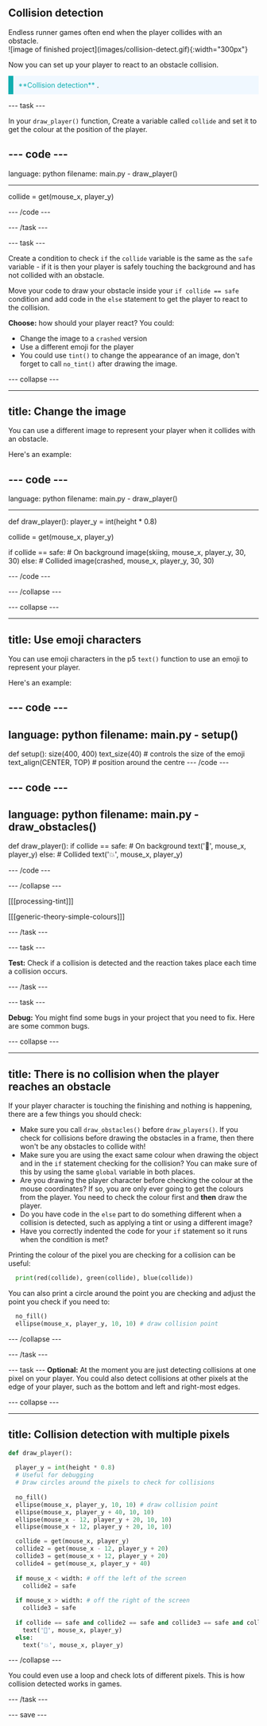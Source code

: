 ## Collision detection

<div style="display: flex; flex-wrap: wrap">
<div style="flex-basis: 200px; flex-grow: 1; margin-right: 15px;">
Endless runner games often end when the player collides with an obstacle.
</div>
<div>
![image of finished project](images/collision-detect.gif){:width="300px"}
</div>
</div>

Now you can set up your player to react to an obstacle collision.

<p style="border-left: solid; border-width:10px; border-color: #0faeb0; background-color: aliceblue; padding: 10px;"> 
<span style="color: #0faeb0">**Collision detection**</span> .</p>

--- task ---

In your `draw_player()` function, Create a variable called `collide` and set it to get the colour at the position of the player.

--- code ---
---
language: python
filename: main.py - draw_player()

---

collide = get(mouse_x, player_y)

--- /code ---

--- /task ---

--- task ---

Create a condition to check `if` the `collide` variable is the same as the `safe` variable - if it is then your player is safely touching the background and has not collided with an obstacle.

Move your code to draw your obstacle inside your `if collide == safe` condition and add code in the `else` statement to get the player to react to the collision. 

**Choose:** how should your player react? You could:
+ Change the image to a `crashed` version
+ Use a different emoji for the player
+ You could use `tint()` to change the appearance of an image, don't forget to call `no_tint()` after drawing the image.

--- collapse ---

---
title: Change the image 
---

You can use a different image to represent your player when it collides with an obstacle. 

Here's an example:

--- code ---
---
language: python
filename: main.py - draw_player()

---
def draw_player():
  player_y = int(height * 0.8)

  collide = get(mouse_x, player_y)

  if collide == safe: # On background
    image(skiing, mouse_x, player_y, 30, 30)
  else: # Collided
    image(crashed, mouse_x, player_y, 30, 30)

--- /code ---

--- /collapse ---

--- collapse ---

---
title: Use emoji characters
---

You can use emoji characters in the p5 `text()` function to use an emoji to represent your player. 

Here's an example:

--- code ---
---
language: python
filename: main.py - setup()
---
def setup():
  size(400, 400)
  text_size(40) # controls the size of the emoji 
  text_align(CENTER, TOP) # position around the centre
--- /code ---

--- code ---
---
language: python
filename: main.py - draw_obstacles()
---
def draw_player():
  if collide == safe: # On background
    text('🎈', mouse_x, player_y)
  else: # Collided
    text('💥', mouse_x, player_y)

--- /code ---

--- /collapse ---

[[[processing-tint]]]

[[[generic-theory-simple-colours]]]

--- /task ---

--- task ---

**Test:** Check if a collision is detected and the reaction takes place each time a collision occurs.

--- /task ---

--- task ---

**Debug:** You might find some bugs in your project that you need to fix. Here are some common bugs.

--- collapse ---

---
title: There is no collision when the player reaches an obstacle
---

If your player character is touching the finishing and nothing is happening, there are a few things you should check:

 - Make sure you call `draw_obstacles()` before `draw_players()`. If you check for collisions before drawing the obstacles in a frame, then there won't be any obstacles to collide with!
 - Make sure you are using the exact same colour when drawing the object and in the `if` statement checking for the collision? You can make sure of this by using the same `global` variable in both places.
 - Are you drawing the player character before checking the colour at the mouse coordinates? If so, you are only ever going to get the colours from the player. You need to check the colour first and **then** draw the player.
 - Do you have code in the `else` part to do something different when a collision is detected, such as applying a tint or using a different image?
 - Have you correctly indented the code for your `if` statement so it runs when the condition is met?

Printing the colour of the pixel you are checking for a collision can be useful:

```python
  print(red(collide), green(collide), blue(collide))
```

You can also print a circle around the point you are checking and adjust the point you check if you need to:

```python
  no_fill()
  ellipse(mouse_x, player_y, 10, 10) # draw collision point
```

--- /collapse ---

--- /task ---

--- task ---
**Optional:** At the moment you are just detecting collisions at one pixel on your player. You could also detect collisions at other pixels at the edge of your player, such as the bottom and left and right-most edges. 

--- collapse ---

---
title: Collision detection with multiple pixels
---

```python
def draw_player():
  
  player_y = int(height * 0.8)
  # Useful for debugging
  # Draw circles around the pixels to check for collisions
  
  no_fill()
  ellipse(mouse_x, player_y, 10, 10) # draw collision point
  ellipse(mouse_x, player_y + 40, 10, 10)
  ellipse(mouse_x - 12, player_y + 20, 10, 10)
  ellipse(mouse_x + 12, player_y + 20, 10, 10)

  collide = get(mouse_x, player_y)
  collide2 = get(mouse_x - 12, player_y + 20)
  collide3 = get(mouse_x + 12, player_y + 20)
  collide4 = get(mouse_x, player_y + 40)
  
  if mouse_x < width: # off the left of the screen
    collide2 = safe
  
  if mouse_x > width: # off the right of the screen
    collide3 = safe
    
  if collide == safe and collide2 == safe and collide3 == safe and collide4 == safe:
    text('🎈', mouse_x, player_y)
  else:
    text('💥', mouse_x, player_y)
```

--- /collapse ---

You could even use a loop and check lots of different pixels. This is how collision detected works in games. 

--- /task ---

--- save ---